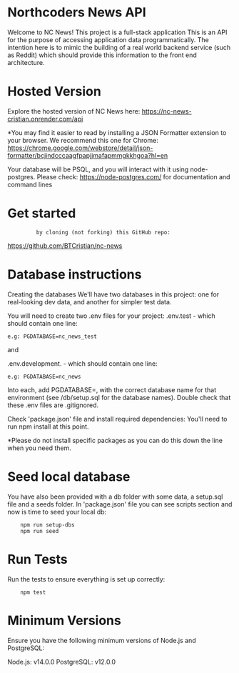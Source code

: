 # Northcoders News API

Welcome to NC News! This project is a full-stack application
This is an API for the purpose of accessing application data programmatically. The intention here is to mimic the building of a real world backend service (such as Reddit) which should provide this information to the front end architecture.

# Hosted Version

Explore the hosted version of NC News here:
https://nc-news-cristian.onrender.com/api

\*You may find it easier to read by installing a JSON Formatter extension to your browser. We recommend this one for Chrome: https://chrome.google.com/webstore/detail/json-formatter/bcjindcccaagfpapjjmafapmmgkkhgoa?hl=en

Your database will be PSQL, and you will interact with it using node-postgres. Please check: https://node-postgres.com/ for documentation and command lines

# Get started

             by cloning (not forking) this GitHub repo:

https://github.com/BTCristian/nc-news

# Database instructions

Creating the databases
We'll have two databases in this project:
one for real-looking dev data, and another for simpler test data.

You will need to create two .env files for your project:
.env.test - which should contain one line:

    e.g: PGDATABASE=nc_news_test

and

.env.development. - which should contain one line:

    e.g: PGDATABASE=nc_news

Into each, add PGDATABASE=, with the correct database name for that environment (see /db/setup.sql for the database names).
Double check that these .env files are .gitignored.

Check 'package.json' file and install required dependencies:
You'll need to run npm install at this point.

\*Please do not install specific packages as you can do this down the line when you need them.

# Seed local database

You have also been provided with a db folder with some data, a setup.sql file and a seeds folder. In 'package.json' file you can see scripts section and now is time to seed your local db:

        npm run setup-dbs
        npm run seed

# Run Tests

Run the tests to ensure everything is set up correctly:

        npm test

# Minimum Versions

Ensure you have the following minimum versions of Node.js and PostgreSQL:

Node.js: v14.0.0
PostgreSQL: v12.0.0
